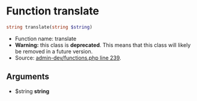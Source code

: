 Function translate
===========================





```php
string translate(string $string)
```

* Function name: translate
* **Warning:** this class is **deprecated**. This means that this class will likely be removed in a future version.
* Source: [admin-dev/functions.php line 239](https://github.com/PrestaShop/PrestaShop/blob/1.6.1.1/admin-dev/functions.php#L239).

Arguments
---------

* $string **string**

